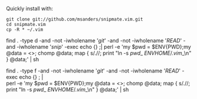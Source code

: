 Quickly install with:

    git clone git://github.com/msanders/snipmate.vim.git
	cd snipmate.vim
	cp -R * ~/.vim




find . -type d -and -not -iwholename '*git*' -and -not -iwholename '*READ*' -and -iwholename '*snip*' -exec echo \{} \;| perl -e 'my $pwd = $ENV{PWD};my @data = <>; chomp @data; map { s/\.//; print "ln -s $pwd$_ $ENV{HOME}/.vim$_\n" } @data;' | sh

find . -type f -and -not -iwholename '*git*' -and -not -iwholename '*READ*' -exec echo \{} \; |\
 perl -e 'my $pwd = $ENV{PWD};my @data = <>; chomp @data; map { s/\.//; print "ln -s $pwd$_ $ENV{HOME}/.vim$_\n" } @data;' | sh
